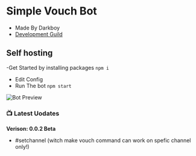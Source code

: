 # Simple Vouch Bot
- Made By Darkboy
- [Development Guild](https://discord.gg/6gzkUNq)



## Self hosting
-Get Started by installing packages
``npm i``
- Edit Config 
- Run The bot
``npm start``


<img src="https://image.prntscr.com/image/nIRukAujR9G4JDQmBoBNMQ.png" alt="Bot Preview">



### 📺 Latest Uodates
<!-- YOUTUBE:START -->
**Verison: 0.0.2 Beta** &nbsp;
- #setchannel (witch make vouch command can work on spefic channel only!)
